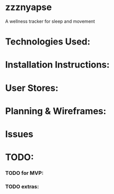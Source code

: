 # zzznyapse
A wellness tracker for sleep and movement

# Technologies Used:

# Installation Instructions:

# User Stores:

# Planning & Wireframes:

# Issues

# TODO:

### TODO for MVP: ###

### TODO extras: ###
